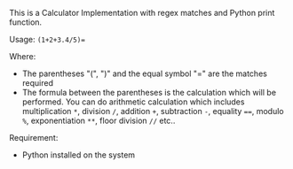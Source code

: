 This is a Calculator Implementation with regex matches and Python print function. 

Usage: `(1+2+3.4/5)=`

Where: 
- The parentheses "(", ")" and the equal symbol "=" are the matches required
- The formula between the parentheses is the calculation which will be performed. You can do arithmetic calculation which includes multiplication `*`, division `/`, addition `+`, subtraction `-`, equality `==`, modulo `%`, exponentiation `**`, floor division `//` etc..

Requirement:
- Python installed on the system

